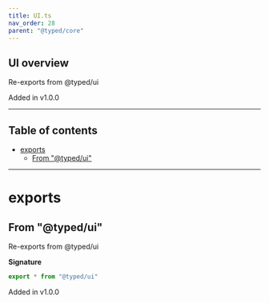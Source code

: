 ```yaml
---
title: UI.ts
nav_order: 28
parent: "@typed/core"
---
```


## UI overview

Re-exports from @typed/ui

Added in v1.0.0

---

<h2 class="text-delta">Table of contents</h2>

- [exports](#exports)
  - [From "@typed/ui"](#from-typedui)

---

# exports

## From "@typed/ui"

Re-exports from @typed/ui

**Signature**

```ts
export * from "@typed/ui"
```

Added in v1.0.0
